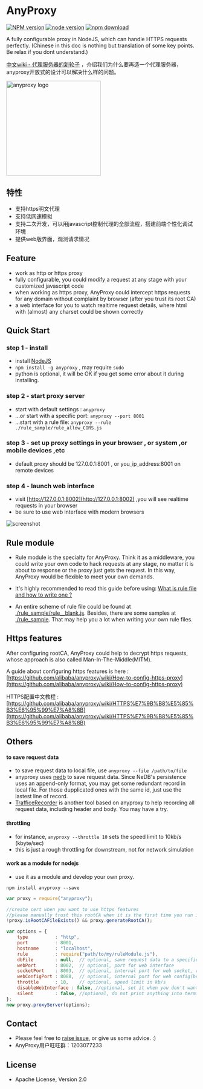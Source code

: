 AnyProxy
==========

[![NPM version][npm-image]][npm-url]
[![node version][node-image]][node-url]
[![npm download][download-image]][download-url]

[npm-image]: https://img.shields.io/npm/v/anyproxy.svg?style=flat-square
[npm-url]: https://npmjs.org/package/anyproxy
[node-image]: https://img.shields.io/badge/node.js-%3E=_0.10-green.svg?style=flat-square
[node-url]: http://nodejs.org/download/
[download-image]: https://img.shields.io/npm/dm/anyproxy.svg?style=flat-square
[download-url]: https://npmjs.org/package/anyproxy

A fully configurable proxy in NodeJS, which can handle HTTPS requests perfectly.
(Chinese in this doc is nothing but translation of some key points. Be relax if you dont understand.)

[中文wiki - 代理服务器的新轮子](https://github.com/alibaba/anyproxy/wiki/%E4%BB%A3%E7%90%86%E6%9C%8D%E5%8A%A1%E5%99%A8%E7%9A%84%E6%96%B0%E8%BD%AE%E5%AD%90%EF%BC%9Aanyproxy) ，介绍我们为什么要再造一个代理服务器，anyproxy开放式的设计可以解决什么样的问题。

<img src="http://gtms04.alicdn.com/tps/i4/TB1XfxDHpXXXXXpapXX20ySQVXX-512-512.png" width="250" height="250" alt="anyproxy logo" />

特性
------------
* 支持https明文代理
* 支持低网速模拟
* 支持二次开发，可以用javascript控制代理的全部流程，搭建前端个性化调试环境
* 提供web版界面，观测请求情况

Feature
------------
* work as http or https proxy
* fully configurable, you could modify a request at any stage with your customized javascript code
* when working as https proxy, AnyProxy could intercept https requests for any domain without complaint by browser (after you trust its root CA)
* a web interface for you to watch realtime request details, where html with (almost) any charset could be shown correctly

Quick Start
--------------

### step 1 - install

* install [NodeJS](http://nodejs.org/)
* ``npm install -g anyproxy`` , may require ``sudo``
* python is optional, it will be OK if you get some error about it during installing.

### step 2 - start proxy server

* start with default settings : ``anyproxy``
* ...or start with a specific port:  ``anyproxy --port 8001``
* ...start with a rule file: ``anyproxy --rule ./rule_sample/rule_allow_CORS.js``

### step 3 - set up proxy settings in your browser , or system ,or mobile devices ,etc

* default proxy should be 127.0.0.1:8001 , or you_ip_address:8001 on remote devices

### step 4 - launch web interface

* visit [http://127.0.0.1:8002](http://127.0.0.1:8002) ,you will see realtime requests in your browser
* be sure to use web interface with modern browsers

![screenshot](http://gtms01.alicdn.com/tps/i1/TB1IdgqGXXXXXa9apXXLExM2pXX-854-480.gif)



Rule module
-------------------
* Rule module is the specialty for AnyProxy. Think it as a middleware, you could write your own code to hack requests at any stage, no matter it is about to response or the proxy just gets the request. In this way, AnyProxy would be flexible to meet your own demands.

* It's highly recommended to read this guide before using: [What is rule file and how to write one ?](https://github.com/alibaba/anyproxy/wiki/What-is-rule-file-and-how-to-write-one)

* An entire scheme of rule file could be found at [./rule_sample/rule__blank.js](https://github.com/alibaba/anyproxy/blob/master/rule_sample/rule__blank.js). Besides, there are some samples at [./rule_sample](https://github.com/alibaba/anyproxy/tree/master/rule_sample). That may help you a lot when writing your own rule files.


Https features
----------------
After configuring rootCA, AnyProxy could help to decrypt https requests, whose approach is also called Man-In-The-Middle(MITM).

A guide about configuring https features is here : [https://github.com/alibaba/anyproxy/wiki/How-to-config-https-proxy](https://github.com/alibaba/anyproxy/wiki/How-to-config-https-proxy) 

HTTPS配置中文教程 : [https://github.com/alibaba/anyproxy/wiki/HTTPS%E7%9B%B8%E5%85%B3%E6%95%99%E7%A8%8B](https://github.com/alibaba/anyproxy/wiki/HTTPS%E7%9B%B8%E5%85%B3%E6%95%99%E7%A8%8B)


Others
-----------------

#### to save request data
* to save request data to local file, use ``` anyproxy --file /path/to/file ```
* anyproxy uses [nedb](https://github.com/louischatriot/nedb) to save request data. Since NeDB's persistence uses an append-only format, you may get some redundant record in local file. For those dupplicated ones with the same id, just use the lastest line of record.
* [TrafficeRecorder](https://github.com/ottomao/TrafficRecorder) is another tool based on anyproxy to help recording all request data, including header and body. You may have a try.

#### throttling
* for instance, ``` anyproxy --throttle 10 ``` sets the speed limit to 10kb/s (kbyte/sec)
* this is just a rough throttling for downstream, not for network simulation

#### work as a module for nodejs
* use it as a module and develop your own proxy.

```
npm install anyproxy --save
```

```javascript
var proxy = require("anyproxy");

//create cert when you want to use https features
//please manually trust this rootCA when it is the first time you run it
!proxy.isRootCAFileExists() && proxy.generateRootCA();

var options = {
    type          : "http",
    port          : 8001,
    hostname      : "localhost",
    rule          : require("path/to/my/ruleModule.js"),
    dbFile        : null,  // optional, save request data to a specified file, will use in-memory db if not specified
    webPort       : 8002,  // optional, port for web interface
    socketPort    : 8003,  // optional, internal port for web socket, replace this when it is conflict with your own service
    webConfigPort : 8088,  // optional, internal port for web config(beta), replace this when it is conflict with your own service
    throttle      : 10,    // optional, speed limit in kb/s
    disableWebInterface : false, //optional, set it when you don't want to use the web interface
    silent        : false, //optional, do not print anything into terminal. do not set it when you are still debugging.
};
new proxy.proxyServer(options);

```

Contact
-----------------

* Please feel free to [raise issue](https://github.com/alibaba/anyproxy/issues), or give us some advice. :)
* AnyProxy用户旺旺群：1203077233


License
-----------------

* Apache License, Version 2.0

